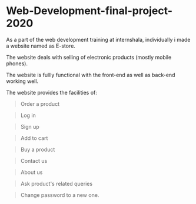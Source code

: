 # Web-Development-final-project-2020
As a part of the web development training at internshala, individually i made a website named as E-store.

The website deals with selling of electronic products (mostly mobile phones).

The website is fullly functional with the front-end as well as back-end working well.

The website provides the facilities of:

   > Order a product 
   
   > Log in
   
   > Sign up
   
   > Add to cart
   
   > Buy a product
   
   > Contact us
   
   > About us
   
   > Ask product's related queries
   
   > Change password to a new one.

 
 
  
